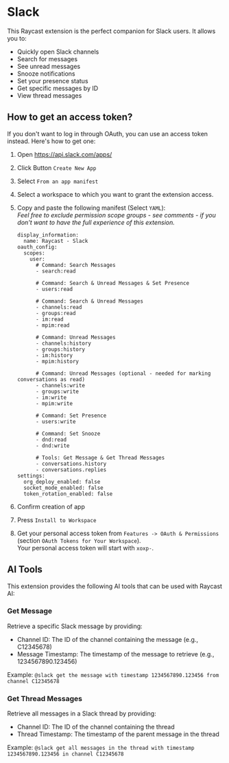 # Slack

This Raycast extension is the perfect companion for Slack users. It allows you to:

- Quickly open Slack channels
- Search for messages
- See unread messages
- Snooze notifications
- Set your presence status
- Get specific messages by ID
- View thread messages

## How to get an access token?

If you don't want to log in through OAuth, you can use an access token instead. Here's how to get one:

1. Open https://api.slack.com/apps/
2. Click Button `Create New App`
3. Select `From an app manifest`
4. Select a workspace to which you want to grant the extension access.
5. Copy and paste the following manifest (Select `YAML`):  
   _Feel free to exclude permission scope groups - see comments - if you don't want to have the full experience of this extension._

    ```
    display_information:
      name: Raycast - Slack
    oauth_config:
      scopes:
        user:
          # Command: Search Messages
          - search:read

          # Command: Search & Unread Messages & Set Presence
          - users:read

          # Command: Search & Unread Messages
          - channels:read
          - groups:read
          - im:read
          - mpim:read

          # Command: Unread Messages
          - channels:history
          - groups:history
          - im:history
          - mpim:history

          # Command: Unread Messages (optional - needed for marking conversations as read)
          - channels:write
          - groups:write
          - im:write
          - mpim:write

          # Command: Set Presence
          - users:write

          # Command: Set Snooze
          - dnd:read
          - dnd:write
          
          # Tools: Get Message & Get Thread Messages
          - conversations.history
          - conversations.replies
    settings:
      org_deploy_enabled: false
      socket_mode_enabled: false
      token_rotation_enabled: false
    ```

6. Confirm creation of app
7. Press `Install to Workspace`
8. Get your personal access token from `Features -> OAuth & Permissions` (section `OAuth Tokens for Your Workspace`).  
   Your personal access token will start with `xoxp-`.
   
## AI Tools

This extension provides the following AI tools that can be used with Raycast AI:

### Get Message

Retrieve a specific Slack message by providing:
- Channel ID: The ID of the channel containing the message (e.g., C12345678)
- Message Timestamp: The timestamp of the message to retrieve (e.g., 1234567890.123456)

Example: `@slack get the message with timestamp 1234567890.123456 from channel C12345678`

### Get Thread Messages

Retrieve all messages in a Slack thread by providing:
- Channel ID: The ID of the channel containing the thread
- Thread Timestamp: The timestamp of the parent message in the thread

Example: `@slack get all messages in the thread with timestamp 1234567890.123456 in channel C12345678`
